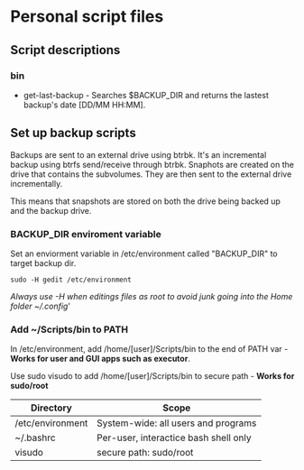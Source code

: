 # Personal script files

## Script descriptions

### bin

- get-last-backup - Searches $BACKUP_DIR and returns the lastest backup's date [DD/MM HH:MM].

## Set up backup scripts

Backups are sent to an external drive using btrbk. It's an incremental backup using btrfs send/receive through btrbk.
Snaphots are created on the drive that contains the subvolumes. They are then sent to the external drive incrementally.

This means that snapshots are stored on both the drive being backed up and the backup drive.

### BACKUP_DIR enviroment variable

Set an enviorment variable in /etc/environment called "BACKUP_DIR" to target backup dir.

```sudo -H gedit /etc/environment```

_Always use -H when editings files as root to avoid junk going into the Home folder ~/.config_'

### Add ~/Scripts/bin to PATH

In /etc/environment, add /home/[user]/Scripts/bin to the end of PATH var - **Works for user and GUI apps such as executor**.

Use sudo visudo to add /home/[user]/Scripts/bin to secure path - **Works for sudo/root** 

| Directory | Scope |
| --------- | ----- |
| /etc/environment | System-wide: all users and programs |
| ~/.bashrc | Per-user, interactice bash shell only |
| visudo | secure path: sudo/root |